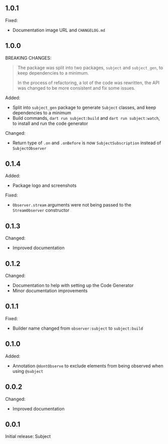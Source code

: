 ## 1.0.1

Fixed:
- Documentation image URL and `CHANGELOG.md`

## 1.0.0

BREAKING CHANGES:
> The package was split into two packages, `subject` and `subject_gen`, to keep dependencies to a minimum.
> 
> In the process of refactoring, a lot of the code was rewritten, the API was changed to be more consistent and fix some issues.

Added:
- Split into `subject_gen` package to generate `Subject` classes, and keep dependencies to a minimum
- Build commands, `dart run subject:build` and `dart run subject:watch`, to install and run the code generator

Changed:
- Return type of `.on` and `.onBefore` is now `SubjectSubscription` instead of `SubjectObserver`

## 0.1.4

Added:
- Package logo and screenshots

Fixed:
- `Observer.stream` arguments were not being passed to the `StreamObserver` constructor

## 0.1.3

Changed:
- Improved documentation

## 0.1.2

Changed:
- Documentation to help with setting up the Code Generator
- Minor documentation improvements

## 0.1.1

Fixed:
- Builder name changed from `observer:subject` to `subject:build`

## 0.1.0

Added:
- Annotation `@dontObserve` to exclude elements from being observed when using `@subject`

## 0.0.2

Changed:
- Improved documentation

## 0.0.1

Initial release: Subject